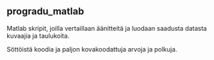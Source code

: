## progradu_matlab
Matlab skripit, joilla vertaillaan äänitteitä ja luodaan saadusta datasta kuvaajia ja taulukoita.

Söttöistä koodia ja paljon kovakoodattuja arvoja ja polkuja. 
